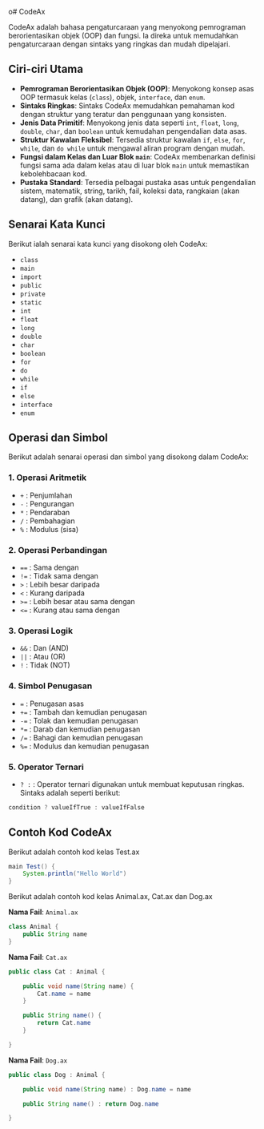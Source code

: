 o# CodeAx

CodeAx adalah bahasa pengaturcaraan yang menyokong pemrograman berorientasikan objek (OOP) dan fungsi. Ia direka untuk memudahkan pengaturcaraan dengan sintaks yang ringkas dan mudah dipelajari.

## Ciri-ciri Utama

- **Pemrograman Berorientasikan Objek (OOP)**: Menyokong konsep asas OOP termasuk kelas (`class`), objek, `interface`, dan `enum`.
- **Sintaks Ringkas**: Sintaks CodeAx memudahkan pemahaman kod dengan struktur yang teratur dan penggunaan yang konsisten.
- **Jenis Data Primitif**: Menyokong jenis data seperti `int`, `float`, `long`, `double`, `char`, dan `boolean` untuk kemudahan pengendalian data asas.
- **Struktur Kawalan Fleksibel**: Tersedia struktur kawalan `if`, `else`, `for`, `while`, dan `do while` untuk mengawal aliran program dengan mudah.
- **Fungsi dalam Kelas dan Luar Blok `main`**: CodeAx membenarkan definisi fungsi sama ada dalam kelas atau di luar blok `main` untuk memastikan kebolehbacaan kod.
- **Pustaka Standard**: Tersedia pelbagai pustaka asas untuk pengendalian sistem, matematik, string, tarikh, fail, koleksi data, rangkaian (akan datang), dan grafik (akan datang).

## Senarai Kata Kunci

Berikut ialah senarai kata kunci yang disokong oleh CodeAx:

- `class`
- `main`
- `import`
- `public`
- `private`
- `static`
- `int`
- `float`
- `long`
- `double`
- `char`
- `boolean`
- `for`
- `do`
- `while`
- `if`
- `else`
- `interface`
- `enum`

## Operasi dan Simbol

Berikut adalah senarai operasi dan simbol yang disokong dalam CodeAx:

### 1. Operasi Aritmetik

- `+`  : Penjumlahan
- `-`  : Pengurangan
- `*`  : Pendaraban
- `/`  : Pembahagian
- `%`  : Modulus (sisa)

### 2. Operasi Perbandingan

- `==` : Sama dengan
- `!=` : Tidak sama dengan
- `>`  : Lebih besar daripada
- `<`  : Kurang daripada
- `>=` : Lebih besar atau sama dengan
- `<=` : Kurang atau sama dengan

### 3. Operasi Logik

- `&&` : Dan (AND)
- `||` : Atau (OR)
- `!`  : Tidak (NOT)

### 4. Simbol Penugasan

- `=`  : Penugasan asas
- `+=` : Tambah dan kemudian penugasan
- `-=` : Tolak dan kemudian penugasan
- `*=` : Darab dan kemudian penugasan
- `/=` : Bahagi dan kemudian penugasan
- `%=` : Modulus dan kemudian penugasan

### 5. Operator Ternari

- `? :` : Operator ternari digunakan untuk membuat keputusan ringkas. Sintaks adalah seperti berikut:
```java
condition ? valueIfTrue : valueIfFalse
```

## Contoh Kod CodeAx

Berikut adalah contoh kod kelas Test.ax

```java
main Test() {
    System.println("Hello World")
}
```

Berikut adalah contoh kod kelas Animal.ax, Cat.ax dan Dog.ax

**Nama Fail**: `Animal.ax`
```java
class Animal {
    public String name
}
```

**Nama Fail**: `Cat.ax`
```java
public class Cat : Animal {

    public void name(String name) {
        Cat.name = name
    }

    public String name() {
        return Cat.name
    }

}
```

**Nama Fail**: `Dog.ax`
```java
public class Dog : Animal {

    public void name(String name) : Dog.name = name

    public String name() : return Dog.name

}
```
